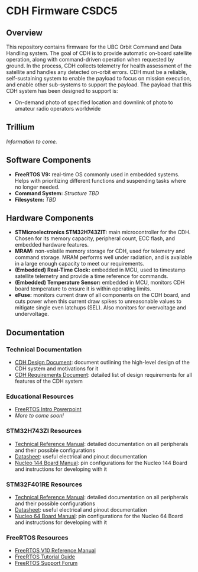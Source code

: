 # CDH Firmware CSDC5

## Overview
This repository contains firmware for the UBC Orbit Command and Data Handling system. The goal of CDH is to provide automatic on-board satellite operation, along with command-driven operation when requested by ground. In the process, CDH collects telemetry for health assessment of the satellite and handles any detected on-orbit errors. CDH must be a reliable, self-sustaining system to enable the payload to focus on mission execution, and enable other sub-systems to support the payload. The payload that this CDH system has been designed to support is:

* On-demand photo of specified location and downlink of photo to amateur radio operators worldwide

## Trillium
*Information to come.*

## Software Components
* **FreeRTOS V9:** real-time OS commonly used in embedded systems. Helps with prioritizing different functions and suspending tasks where no longer needed.
* **Command System:** *Structure TBD*
* **Filesystem:** *TBD*

## Hardware Components
* **STMicroelectronics STM32H743ZIT:** main microcontroller for the CDH. Chosen for its memory capacity, peripheral count, ECC flash, and embedded hardware features.
* **MRAM:** non-volatile memory storage for CDH, used for telemetry and command storage. MRAM performs well under radiation, and is available in a large enough capacity to meet our requirements.
* **(Embedded) Real-Time Clock:** embedded in MCU, used to timestamp satellite telemetry and provide a time reference for commands.
* **(Embedded) Temperature Sensor:** embedded in MCU, monitors CDH board temperature to ensure it is within operating limits.
* **eFuse:** monitors current draw of all components on the CDH board, and cuts power when this current draw spikes to unreasonable values to mitigate single even latchups (SEL). Also monitors for overvoltage and undervoltage.

## Documentation
### Technical Documentation
* [CDH Design Document](https://docs.google.com/document/d/1zeB4NwtlgtX1g_muLqJlgJFMrVG3V4IbW7q0S0x1hv8/edit): document outlining the high-level design of the CDH system and motivations for it
* [CDH Requirements Document](https://docs.google.com/document/d/1n8n077lcpQeHJViyi5_1BgQtS7tgomw-C6Bp_QjgJ1I/edit#): detailed list of design requirements for all features of the CDH system

### Educational Resources
* [FreeRTOS Intro Powerpoint](https://drive.google.com/open?id=1kQj6Hq9gyHxC9R7xSqlmpMgZxKrHSkgS)
* *More to come soon!*

### STM32H743ZI Resources
* [Technical Reference Manual](https://www.st.com/content/ccc/resource/technical/document/reference_manual/group0/c9/a3/76/fa/55/46/45/fa/DM00314099/files/DM00314099.pdf/jcr:content/translations/en.DM00314099.pdf): detailed documentation on all peripherals and their possible configurations
* [Datasheet](https://www.st.com/resource/en/datasheet/stm32h743bi.pdf): useful electrical and pinout documentation
* [Nucleo 144 Board Manual](https://www.st.com/content/ccc/resource/technical/document/user_manual/group0/26/49/90/2e/33/0d/4a/da/DM00244518/files/DM00244518.pdf/jcr:content/translations/en.DM00244518.pdf): pin configurations for the Nucleo 144 Board and instructions for developing with it 

### STM32F401RE Resources
* [Technical Reference Manual](https://www.st.com/content/ccc/resource/technical/document/reference_manual/5d/b1/ef/b2/a1/66/40/80/DM00096844.pdf/files/DM00096844.pdf/jcr:content/translations/en.DM00096844.pdf): detailed documentation on all peripherals and their possible configurations
* [Datasheet](https://www.st.com/resource/en/datasheet/stm32f401re.pdf): useful electrical and pinout documentation
* [Nucleo 64 Board Manual](https://www.st.com/content/ccc/resource/technical/document/user_manual/98/2e/fa/4b/e0/82/43/b7/DM00105823.pdf/files/DM00105823.pdf/jcr:content/translations/en.DM00105823.pdf): pin configurations for the Nucleo 64 Board and instructions for developing with it 

### FreeRTOS Resources
* [FreeRTOS V10 Reference Manual](http://www.freertos.org/Documentation/FreeRTOS_Reference_Manual_V10.0.0.pdf)
* [FreeRTOS Tutorial Guide](https://www.freertos.org/Documentation/161204_Mastering_the_FreeRTOS_Real_Time_Kernel-A_Hands-On_Tutorial_Guide.pdf)
* [FreeRTOS Support Forum](http://www.freertos.org/FreeRTOS_Support_Forum_Archive/freertos_support_forum_archive_index.html)

